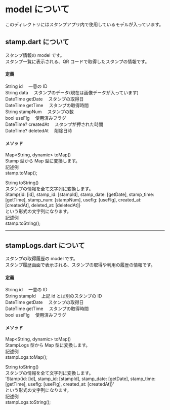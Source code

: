 # model について

このディレクトリにはスタンプアプリ内で使用しているモデルが入っています。

## stamp.dart について

スタンプ情報の model です。  
スタンプ一覧に表示される、QR コードで取得したスタンプの情報です。

#### 定義

String id 　一意の ID  
String data 　スタンプのデータ(現在は画像データが入っています)  
DateTime getDate 　スタンプの取得日  
DateTime getTime 　スタンプの取得時間  
String stampNum 　スタンプの数  
bool useFlg 　使用済みフラグ  
DateTime? createdAt 　スタンプが押された時間  
DateTime? deletedAt 　削除日時

#### メソッド

Map<String, dynamic> toMap()  
Stamp 型から Map 型に変換します。  
記述例  
stamp.toMap();

String toString()  
スタンプの情報を全て文字列に変換します。  
Stamp{id: [id], stamp_id: [stampId], stamp_date: [getDate], stamp_time: [getTime], stamp_num: [stampNum], useflg: [useFlg], created_at: [createdAt], deleted_at: [deletedAt]}  
という形式の文字列になります。  
記述例  
stamp.toString();

---

## stampLogs.dart について

スタンプの取得履歴の model です。  
スタンプ履歴画面で表示される、スタンプの取得や利用の履歴の情報です。

#### 定義

String id 　一意の ID  
String stampId 　上記 id とは別のスタンプの ID  
DateTime getDate 　スタンプの取得日  
DateTime getTime 　スタンプの取得時間  
bool useFlg 　使用済みフラグ

#### メソッド

Map<String, dynamic> toMap()  
StampLogs 型から Map 型に変換します。  
記述例  
stampLogs.toMap();

String toString()  
スタンプの情報を全て文字列に変換します。  
'Stamp{id: [id], stamp_id: [stampId], stamp_date: [getDate], stamp_time: [getTime], useflg: [useFlg], created_at: [createdAt]}'  
という形式の文字列になります。  
記述例  
stampLogs.toString();
